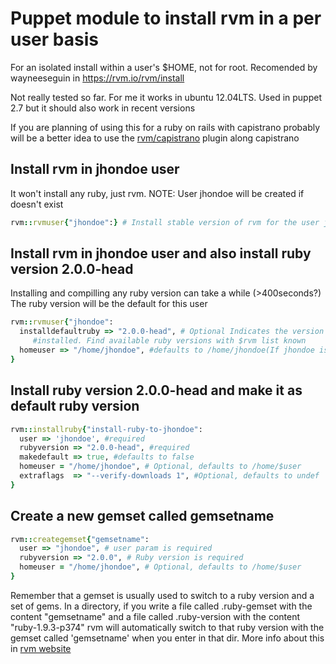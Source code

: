Puppet module to install rvm in a per user basis
=========================================================================
For an isolated install within a user's $HOME, not for root. Recomended by
wayneeseguin in https://rvm.io/rvm/install

Not really tested so far. For me it works in ubuntu 12.04LTS. Used in puppet 2.7 but it should also work in recent versions

If you are planning of using this for a ruby on rails with capistrano probably will be a better idea to use the [rvm/capistrano](http://rvm.io/integration/capistrano)
plugin along capistrano

Install rvm in jhondoe user
------------------------------------------------------------------------
It won't install any ruby, just rvm.
NOTE: User jhondoe will be created if doesn't exist
```ruby
rvm::rvmuser{"jhondoe":} # Install stable version of rvm for the user jhondoe, creates user if inexistent
```

Install rvm in jhondoe user and also install ruby version 2.0.0-head
------------------------------------------------------------------------
Installing and compilling any ruby version can take a while (>400seconds?)
The ruby version will be the default for this user
```ruby
rvm::rvmuser{"jhondoe":
  installdefaultruby => "2.0.0-head", # Optional Indicates the version that will be
     #installed. Find available ruby versions with $rvm list known
  homeuser => "/home/jhondoe", #defaults to /home/jhondoe(If jhondoe is the provided user)
} 
```

Install ruby version 2.0.0-head and make it as default ruby version
------------------------------------------------------------------------
```ruby
rvm::installruby{"install-ruby-to-jhondoe":
  user => 'jhondoe', #required
  rubyversion => "2.0.0-head", #required
  makedefault => true, #defaults to false
  homeuser = "/home/jhondoe", # Optional, defaults to /home/$user
  extraflags  => "--verify-downloads 1", #Optional, defaults to undef
}
```

Create a new gemset called gemsetname
------------------------------------------------------------------------
```ruby
rvm::creategemset{"gemsetname":
  user => "jhondoe", # user param is required
  rubyversion => "2.0.0", # Ruby version is required
  homeuser = "/home/jhondoe", # Optional, defaults to /home/$user
} 
```
Remember that a gemset is usually used to switch to a ruby
version and a set of gems. In a directory, if you write a file called .ruby-gemset with
the content "gemsetname" and a file called .ruby-version with the content
"ruby-1.9.3-p374" rvm will automatically switch to that ruby version with
the gemset called 'gemsetname' when you enter in that dir.
More info about this in [rvm website](https://rvm.io/gemsets)
 
